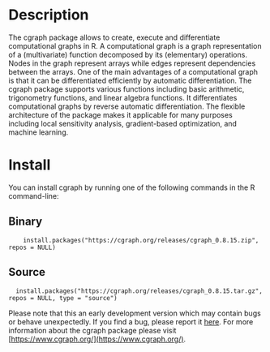 # Description

The cgraph package allows to create, execute and differentiate computational graphs in R. A computational graph is a graph representation of a (multivariate) function decomposed by its (elementary) operations. Nodes in the graph represent arrays while edges represent dependencies between the arrays. One of the main advantages of a computational graph is that it can be differentiated efficiently by automatic differentiation. The cgraph package supports various functions including basic arithmetic, trigonometry functions, and linear algebra functions. It differentiates computational graphs by reverse automatic differentiation. The flexible architecture of the package makes it applicable for many purposes including local sensitivity analysis, gradient-based optimization, and machine learning.

# Install

You can install cgraph by running one of the following commands in the R command-line:

## Binary

```{r eval = F}
    install.packages("https://cgraph.org/releases/cgraph_0.8.15.zip", repos = NULL)
```

## Source

```{r eval = F}
  install.packages("https://cgraph.org/releases/cgraph_0.8.15.tar.gz", repos = NULL, type = "source")
```

Please note that this an early development version which may contain bugs or behave unexpectedly. If you find a bug, please report it [here](https://github.com/triepels/cgraph/issues). For more information about the cgraph package please visit [https://www.cgraph.org/](https://www.cgraph.org/).
